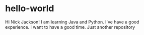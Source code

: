 # hello-world
Hi Nick Jackson!
I am learning Java and Python.
I've have a good experience.
I want to have a good time.
Just another repository
